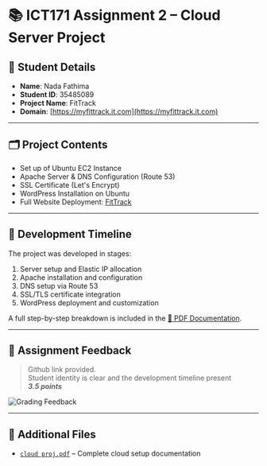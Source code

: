 # 📚 ICT171 Assignment 2 – Cloud Server Project

## 👤 Student Details

- **Name**: Nada Fathima  
- **Student ID**: 35485089  
- **Project Name**: FitTrack  
- **Domain**: [https://myfittrack.it.com](https://myfittrack.it.com)

---

## 🗂️ Project Contents

- Set up of Ubuntu EC2 Instance
- Apache Server & DNS Configuration (Route 53)
- SSL Certificate (Let's Encrypt)
- WordPress Installation on Ubuntu
- Full Website Deployment: [FitTrack](https://myfittrack.it.com)

---

## 📅 Development Timeline

The project was developed in stages:
1. Server setup and Elastic IP allocation
2. Apache installation and configuration
3. DNS setup via Route 53
4. SSL/TLS certificate integration
5. WordPress deployment and customization

A full step-by-step breakdown is included in the [📄 PDF Documentation](cloud%20proj.pdf).

---

## 📝 Assignment Feedback

> Github link provided.  
> Student identity is clear and the development timeline present  
> **_3.5 points_**

![Grading Feedback](grading-feedback.png)

---

## 📎 Additional Files

- [`cloud proj.pdf`](cloud%20proj.pdf) – Complete cloud setup documentation
